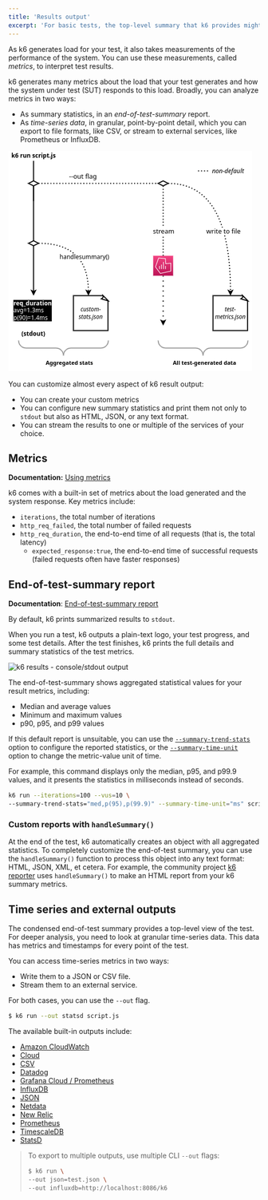 ```yaml
---
title: 'Results output'
excerpt: 'For basic tests, the top-level summary that k6 provides might be enough. For detailed analysis, you can stream all data your test outputs to an external source.'
---
```


As k6 generates load for your test, it also takes measurements of the performance of the system.
You can use these measurements, called _metrics_, to interpret test results.

k6 generates many metrics about the load that your test generates and how the system under test (SUT) responds to this load.
Broadly, you can analyze metrics in two ways:
- As summary statistics, in an _end-of-test-summary_ report.
- As _time-series data_, in granular, point-by-point detail, which you can export to file formats, like CSV, or stream to external services, like Prometheus or InfluxDB.

![A diagram of the two broad ways to handle results: aggregated and granular](./images/k6-results-diagram.png)

You can customize almost every aspect of k6 result output:
- You can create your custom metrics
- You can configure new summary statistics and print them not only to `stdout` but also as HTML, JSON, or any text format.
- You can stream the results to one or multiple of the services of your choice.

## Metrics

**Documentation:** [Using metrics](/using-k6/metrics)

k6 comes with a built-in set of metrics about the load generated and the system response.
Key metrics include:
- `iterations`, the total number of iterations
- `http_req_failed`, the total number of failed requests
- `http_req_duration`, the end-to-end time of all requests (that is, the total latency)
   - `expected_response:true`, the end-to-end time of successful requests (failed requests often have faster responses)

## End-of-test-summary report

**Documentation**: [End-of-test-summary report](results-visualization/end-of-test-summary/)

By default, k6 prints summarized results to `stdout`.

When you run a test, k6 outputs a plain-text logo, your test progress, and some test details.
After the test finishes, k6 prints the full details and summary statistics of the test metrics.

![k6 results - console/stdout output](./images/k6-results-stdout.png)

The end-of-test-summary shows aggregated statistical values for your result metrics, including:
- Median and average values
- Minimum and maximum values
- p90, p95, and p99 values

If this default report is unsuitable, you can use
the [`--summary-trend-stats`](https://k6.io/docs/using-k6/k6-options/reference#summary-trend-stats) option
to configure the reported statistics, or the
[`--summary-time-unit`](/using-k6/k6-options/reference#summary-time-unit) option
to change the metric-value unit of time.

For example, this command displays only the median, p95, and p99.9 values,
and it presents the statistics in milliseconds instead of seconds.

```sh
k6 run --iterations=100 --vus=10 \
--summary-trend-stats="med,p(95),p(99.9)" --summary-time-unit="ms" script.js
```

### Custom reports with `handleSummary()`

At the end of the test, k6 automatically creates an object with all aggregated statistics.
To completely customize the end-of-test summary,
you can use the `handleSummary()` function to process this object into any text format:
HTML, JSON, XML, et cetera.
For example, the community project [k6 reporter](https://github.com/benc-uk/k6-reporter) uses `handleSummary()` to make an HTML report from your k6 summary metrics.

## Time series and external outputs

The condensed end-of-test summary provides a top-level view of the test.
For deeper analysis, you need to look at granular time-series data.
This data has metrics and timestamps for every point of the test.

You can access time-series metrics in two ways:
- Write them to a JSON or CSV file.
- Stream them to an external service.

For both cases, you can use the `--out` flag.

```sh
$ k6 run --out statsd script.js
```

The available built-in outputs include:

<Glossary>

- [Amazon CloudWatch](/results-visualization/amazon-cloudwatch)
- [Cloud](/results-visualization/cloud)
- [CSV](/results-visualization/csv)
- [Datadog](/results-visualization/datadog)
- [Grafana Cloud / Prometheus](/results-visualization/grafana-cloud)
- [InfluxDB](/results-visualization/influxdb-+-grafana)
- [JSON](/results-visualization/json)
- [Netdata](/results-visualization/netdata)
- [New Relic](/results-visualization/new-relic)
- [Prometheus](/results-visualization/prometheus)
- [TimescaleDB](/results-visualization/timescaledb)
- [StatsD](/results-visualization/statsd)

</Glossary>

<Blockquote mod="note" title="You can also send metrics simultaneously to several outputs">


To export to multiple outputs, use multiple CLI `--out` flags:


```bash
$ k6 run \
--out json=test.json \
--out influxdb=http://localhost:8086/k6
```

</Blockquote>


